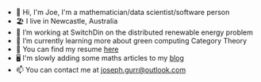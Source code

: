 - 👋 Hi, I'm Joe, I'm a mathematician/data scientist/software person
- 🏖️ I live in Newcastle, Australia
- 🔭 I’m working at SwitchDin on the distributed renewable energy problem
- 🌱 I’m currently learning more about green computing Category Theory
- 📖 You can find my resume [here](https://github.com/joegurr/resume/blob/main/resume.pdf)
- 🖥️ I'm slowly adding some maths articles to my [blog](https://joegurr.com/)
- 📫 You can contact me at joseph.gurr@outlook.com

